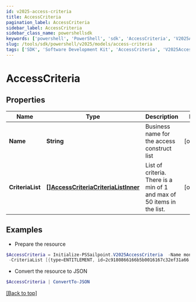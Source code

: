 ```yaml
---
id: v2025-access-criteria
title: AccessCriteria
pagination_label: AccessCriteria
sidebar_label: AccessCriteria
sidebar_class_name: powershellsdk
keywords: ['powershell', 'PowerShell', 'sdk', 'AccessCriteria', 'V2025AccessCriteria'] 
slug: /tools/sdk/powershell/v2025/models/access-criteria
tags: ['SDK', 'Software Development Kit', 'AccessCriteria', 'V2025AccessCriteria']
---
```



# AccessCriteria

## Properties

Name | Type | Description | Notes
------------ | ------------- | ------------- | -------------
**Name** | **String** | Business name for the access construct list | [optional] 
**CriteriaList** | [**[]AccessCriteriaCriteriaListInner**](access-criteria-criteria-list-inner) | List of criteria. There is a min of 1 and max of 50 items in the list. | [optional] 

## Examples

- Prepare the resource
```powershell
$AccessCriteria = Initialize-PSSailpoint.V2025AccessCriteria  -Name money-in `
 -CriteriaList [{type=ENTITLEMENT, id=2c9180866166b5b0016167c32ef31a66, name=Administrator}, {type=ENTITLEMENT, id=2c9180866166b5b0016167c32ef31a67, name=Administrator}]
```

- Convert the resource to JSON
```powershell
$AccessCriteria | ConvertTo-JSON
```


[[Back to top]](#) 

